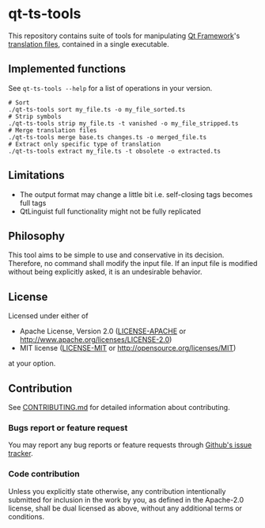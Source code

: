 # qt-ts-tools
This repository contains suite of tools for manipulating [Qt Framework](https://www.qt.io/product)'s [translation files](https://wiki.qt.io/QtInternationalization), contained in a single executable.

## Implemented functions
See `qt-ts-tools --help` for a list of operations in your version.

```shell
# Sort
./qt-ts-tools sort my_file.ts -o my_file_sorted.ts
# Strip symbols
./qt-ts-tools strip my_file.ts -t vanished -o my_file_stripped.ts
# Merge translation files
./qt-ts-tools merge base.ts changes.ts -o merged_file.ts 
# Extract only specific type of translation
./qt-ts-tools extract my_file.ts -t obsolete -o extracted.ts
```

## Limitations
* The output format may change a little bit i.e. self-closing tags becomes full tags
* QtLinguist full functionality might not be fully replicated

## Philosophy
This tool aims to be simple to use and conservative in its decision. Therefore, no command shall modify the input file.
If an input file is modified without being explicitly asked, it is an undesirable behavior. 

## License

Licensed under either of

* Apache License, Version 2.0
  ([LICENSE-APACHE](LICENSE-APACHE) or http://www.apache.org/licenses/LICENSE-2.0)
* MIT license
  ([LICENSE-MIT](LICENSE-MIT) or http://opensource.org/licenses/MIT)

at your option.

## Contribution
See [CONTRIBUTING.md](./CONTRIBUTING.md) for detailed information about contributing.

### Bugs report or feature request
You may report any bug reports or feature requests through [Github's issue tracker](https://github.com/mrtryhard/qt-ts-tools/issues/).

### Code contribution
Unless you explicitly state otherwise, any contribution intentionally submitted
for inclusion in the work by you, as defined in the Apache-2.0 license, shall be
dual licensed as above, without any additional terms or conditions.
